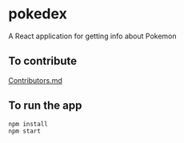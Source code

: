 # pokedex
A React application for getting info about Pokemon

## To contribute

[Contributors.md](https://github.com/rapPayne/pokedex/blob/master/Contributors.md)

## To run the app

    npm install
    npm start

<!--stackedit_data:
eyJoaXN0b3J5IjpbMTU1NjA2NjE1LC00MjY3NTUzNzZdfQ==
-->